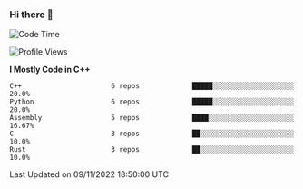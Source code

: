 ### Hi there 👋

<!--
**KarmaD7/KarmaD7** is a ✨ _special_ ✨ repository because its `README.md` (this file) appears on your GitHub profile.

Here are some ideas to get you started:

- 🔭 I’m currently working on ...
- 🌱 I’m currently learning ...
- 👯 I’m looking to collaborate on ...
- 🤔 I’m looking for help with ...
- 💬 Ask me about ...
- 📫 How to reach me: ...
- 😄 Pronouns: ...
- ⚡ Fun fact: ...
-->

<!--START_SECTION:waka-->
![Code Time](http://img.shields.io/badge/Code%20Time-72%20hrs%2017%20mins-blue)

![Profile Views](http://img.shields.io/badge/Profile%20Views-3-blue)

**I Mostly Code in C++** 

```text
C++                      6 repos             █████░░░░░░░░░░░░░░░░░░░░   20.0% 
Python                   6 repos             █████░░░░░░░░░░░░░░░░░░░░   20.0% 
Assembly                 5 repos             ████░░░░░░░░░░░░░░░░░░░░░   16.67% 
C                        3 repos             ██░░░░░░░░░░░░░░░░░░░░░░░   10.0% 
Rust                     3 repos             ██░░░░░░░░░░░░░░░░░░░░░░░   10.0%

```



 Last Updated on 09/11/2022 18:50:00 UTC
<!--END_SECTION:waka-->
